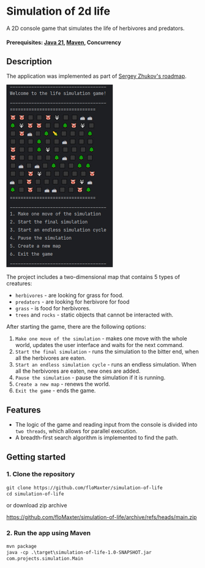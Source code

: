# Simulation of 2d life
A 2D console game that simulates the life of herbivores and predators.
#### Prerequisites: [Java 21](https://jdk.java.net/21/), [Maven](https://maven.apache.org/), Concurrency
## Description
The application was implemented as part of [Sergey Zhukov's roadmap](https://zhukovsd.github.io/java-backend-learning-course/projects/simulation/).

![An example of a user interface](image/example_world.jpg)

The project includes a two-dimensional map that contains 5 types of creatures: 
* `herbivores` - are looking for grass for food.
* `predators` - are looking for herbivore for food
* `grass` - is food for herbivores.
* `trees` and `rocks` - static objects that cannot be interacted with.

After starting the game, there are the following options:
1. `Make one move of the simulation` - makes one move with the whole world, updates the user interface and waits for the next command.
2. `Start the final simulation` - runs the simulation to the bitter end, when all the herbivores are eaten.
3. `Start an endless simulation cycle` - runs an endless simulation. When all the herbivores are eaten, new ones are added.
4. `Pause the simulation` - pause the simulation if it is running.
5. `Create a new map` - renews the world.
6. `Exit the game` - ends the game.

## Features
* The logic of the game and reading input from the console is divided into `two threads`, which allows for parallel execution.
* A breadth-first search algorithm is implemented to find the path.

## Getting started
### 1. Clone the repository
```shell
git clone https://github.com/floMaxter/simulation-of-life
cd simulation-of-life
```
or download zip archive

https://github.com/floMaxter/simulation-of-life/archive/refs/heads/main.zip

### 2. Run the app using Maven
```shell
mvn package
java -cp .\target\simulation-of-life-1.0-SNAPSHOT.jar com.projects.simulation.Main
```